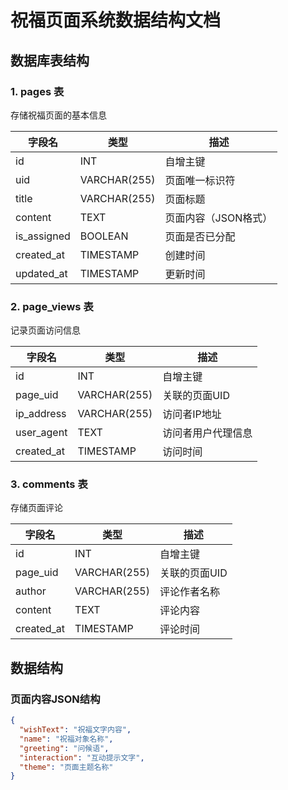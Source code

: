 # 祝福页面系统数据结构文档

## 数据库表结构

### 1. pages 表
存储祝福页面的基本信息

| 字段名 | 类型 | 描述 |
|--------|------|------|
| id | INT | 自增主键 |
| uid | VARCHAR(255) | 页面唯一标识符 |
| title | VARCHAR(255) | 页面标题 |
| content | TEXT | 页面内容（JSON格式） |
| is_assigned | BOOLEAN | 页面是否已分配 |
| created_at | TIMESTAMP | 创建时间 |
| updated_at | TIMESTAMP | 更新时间 |

### 2. page_views 表
记录页面访问信息

| 字段名 | 类型 | 描述 |
|--------|------|------|
| id | INT | 自增主键 |
| page_uid | VARCHAR(255) | 关联的页面UID |
| ip_address | VARCHAR(255) | 访问者IP地址 |
| user_agent | TEXT | 访问者用户代理信息 |
| created_at | TIMESTAMP | 访问时间 |

### 3. comments 表
存储页面评论

| 字段名 | 类型 | 描述 |
|--------|------|------|
| id | INT | 自增主键 |
| page_uid | VARCHAR(255) | 关联的页面UID |
| author | VARCHAR(255) | 评论作者名称 |
| content | TEXT | 评论内容 |
| created_at | TIMESTAMP | 评论时间 |

## 数据结构

### 页面内容JSON结构
```json
{
  "wishText": "祝福文字内容",
  "name": "祝福对象名称",
  "greeting": "问候语",
  "interaction": "互动提示文字",
  "theme": "页面主题名称"
}
